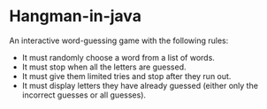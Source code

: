 # Hangman-in-java
An interactive word-guessing game with the following rules:
- It must randomly choose a word from a list of words.
- It must stop when all the letters are guessed.
- It must give them limited tries and stop after they run out.
- It must display letters they have already guessed (either only the incorrect guesses or all guesses).
